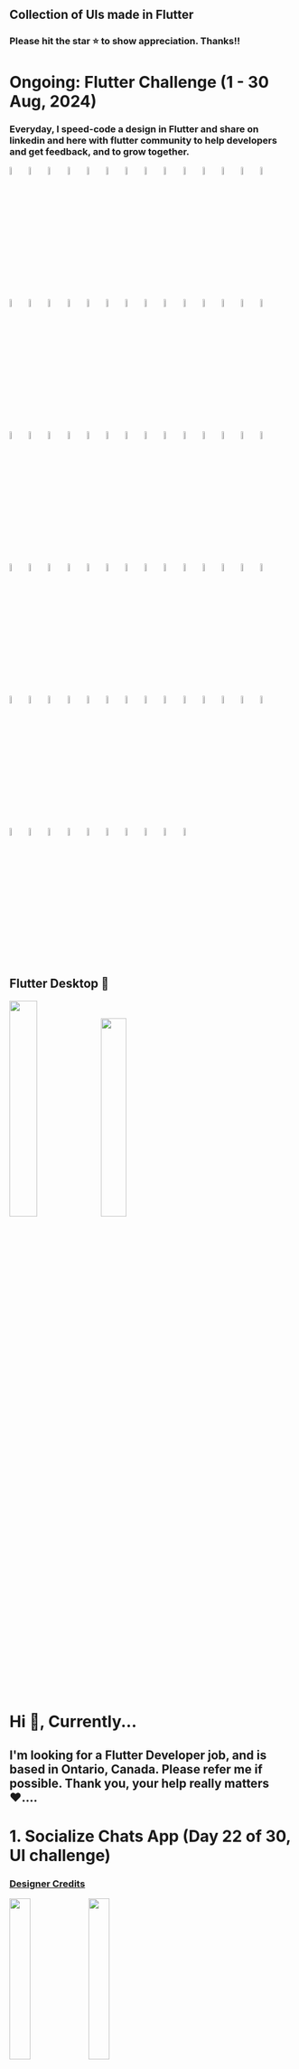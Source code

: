 ## Collection of UIs made in Flutter

### Please hit the star ⭐️ to show appreciation. Thanks!!

# Ongoing: Flutter Challenge (1 - 30 Aug, 2024)
### Everyday, I speed-code a design in Flutter and share on linkedin and here with flutter community to help developers and get feedback, and to grow together.

<img src="social_chats/1.png" width="6%" height="6%"> <img src="social_chats/2.png" width="6%" height="6%"> <img src="dating/1.png" width="6%" height="6%"> <img src="dating/2.png" width="6%" height="6%"> <img src="dating/3.png" width="6%" height="6%"> <img src="organic_life/1.png" width="6%" height="6%"> <img src="organic_life/2.png" width="6%" height="6%"> <img src="mingle/1.png" width="6%" height="6%"> <img src="mingle/2.png" width="6%" height="6%"> <img src="travel_booking/1.png" width="6%" height="6%"> <img src="travel_booking/2.png" width="6%" height="6%"> <img src="travel_booking/3.png" width="6%" height="6%"> <img src="porsche/1.png" width="6%" height="6%"> <img src="porsche/2.png" width="6%" height="6%"> <img src="porsche/3.png" width="6%" height="6%"> <img src="travel/1.png" width="6%" height="6%"> <img src="travel/2.png" width="6%" height="6%"> <img src="travel/3.png" width="6%" height="6%"> <img src="campaigns/1.png" width="6%" height="6%"> <img src="campaigns/2.png" width="6%" height="6%"> <img src="campaigns/3.png" width="6%" height="6%"> <img src="plants_ui/1.png" width="6%" height="6%"> <img src="plants_ui/2.png" width="6%" height="6%"> <img src="plants_ui/3.png" width="6%" height="6%"> <img src="courses/1.png" width="6%" height="6%"> <img src="courses/2.png" width="6%" height="6%"> <img src="finances/1.png" width="6%" height="6%"> <img src="finances/2.png" width="6%" height="6%"> <img src="finances/3.png" width="6%" height="6%"> <img src="wellbeing/1.png" width="6%" height="6%"> <img src="wellbeing/2.png" width="6%" height="6%"> <img src="wellbeing/3.png" width="6%" height="6%"> <img src="databest/1.png" width="6%" height="6%"> <img src="databest/2.png" width="6%" height="6%"> <img src="databest/3.png" width="6%" height="6%"> <img src="ford/1.png" width="6%" height="6%"> <img src="ford/2.png" width="6%" height="6%"> <img src="ford/3.png" width="6%" height="6%"> <img src="range_rover/1.png" width="6%" height="6%"> <img src="range_rover/2.png" width="6%" height="6%"> <img src="ev_dashboard/1.png" width="6%" height="6%"> <img src="ev_dashboard/2.png" width="6%" height="6%"> <img src="tesla/1.png" width="6%" height="6%"> <img src="tesla/2.png" width="6%" height="6%"> <img src="tesla/3.png" width="6%" height="6%"> <img src="tesla/4.png" width="6%" height="6%"> <img src="banking/1.png" width="6%" height="6%"> <img src="banking/2.png" width="6%" height="6%"> <img src="banking/3.png" width="6%" height="6%"> <img src="journeys/1.png" width="6%" height="6%"> <img src="journeys/2.png" width="6%" height="6%"> <img src="journeys/3.png" width="6%" height="6%"> <img src="power_grid/1.png" width="6%" height="6%"> <img src="power_grid/2.png" width="6%" height="6%"> <img src="power_grid/3.png" width="6%" height="6%"> <img src="books_arena/1.png" width="6%" height="6%"> <img src="books_arena/2.png" width="6%" height="6%"> <img src="books_arena/3.png" width="6%" height="6%"> <img src="meditate/1.png" width="6%" height="6%"> <img src="meditate/2.png" width="6%" height="6%"> <img src="meditate/3.png" width="6%" height="6%"> <img src="book_store/1.png" width="6%" height="6%"> <img src="book_store/2.png" width="6%" height="6%"> <img src="book_store/3.png" width="6%" height="6%"> <img src="book_store/4.png" width="6%" height="6%"> <img src="dating_app/1.png" width="6%" height="6%"> <img src="dating_app/2.png" width="6%" height="6%"> <img src="dating_app/3.png" width="6%" height="6%"> <img src="music_player/1.png" width="6%" height="6%"> <img src="music_player/2.png" width="6%" height="6%"> <img src="sunglasses/1.png" width="6%" height="6%"> <img src="sunglasses/2.png" width="6%" height="6%"> <img src="sunglasses/3.png" width="6%" height="6%"> <img src="banking_store/1.png" width="6%" height="6%"> <img src="banking_store/2.png" width="6%" height="6%"> <img src="banking_store/3.png" width="6%" height="6%"> <img src="banking_store/4.png" width="6%" height="6%"> <img src="banking_store/5.png" width="6%" height="6%"> <img src="banking_store/6.png" width="6%" height="6%"> <img src="banking_store/6.png" width="6%" height="6%">

## Flutter Desktop 🫠
<img src="sales_dashboard/1.png" width="31.3%" height="31.3%"> <img src="education_desktop/1.png" width="30%" height="30%">


# Hi 👋, Currently...
## I'm looking for a Flutter Developer job, and is based in Ontario, Canada. Please refer me if possible. Thank you, your help really matters ❤️....


# 1. Socialize Chats App (Day 22 of 30, UI challenge)
### [Designer Credits](https://dribbble.com/shots/24005518-Dating-Mobile-App)
<a href= "social_chats/"><img src="social_chats/1.png" width="27%" height="27%"></a> <a href= "social_chats/"><img src="social_chats/2.png" width="27%" height="27%"></a>

# 2. Dating App (Day 21 of 30, UI challenge)
### [Designer Credits](https://dribbble.com/shots/23994028-Dating-Mobile-iOS-App)
<a href= "dating/"><img src="dating/1.png" width="27%" height="27%"></a> <a href= "dating/"><img src="dating/2.png" width="27%" height="27%"></a> <a href= "dating/"><img src="dating/3.png" width="27%" height="27%"></a>

# 3. Organic Life App (Day 20 of 30, UI challenge)
### [Designer Credits](https://dribbble.com/shots/22539606-Plants-Purchase-Mobile-App)
<a href= "organic_life/"><img src="organic_life/1.png" width="27%" height="27%"></a> <a href= "organic_life/"><img src="organic_life/2.png" width="27%" height="27%"></a>

# 4. Mingle Social App (Day 19 of 30, UI challenge)
### [Designer Credits](https://dribbble.com/shots/23690953-Social-Network-Mobile-App)
<a href= "mingle/"><img src="mingle/1.png" width="27%" height="27%"></a> <a href= "mingle/"><img src="mingle/2.png" width="27%" height="27%"></a>

# 5. Travel Booking App (Day 18 of 30, UI challenge)
### [Designer Credits](https://dribbble.com/shots/19332459-Travel-service-Mobile-app)
<a href= "travel_booking/"><img src="travel_booking/1.png" width="27%" height="27%"></a> <a href= "travel_booking/"><img src="travel_booking/2.png" width="27%" height="27%"></a> <a href= "travel_booking/"><img src="travel_booking/3.png" width="27%" height="27%"></a>

# 6. Porsche App (Day 17 of 30, UI challenge)
### [Designer Credits](https://dribbble.com/shots/23351113-Car-Store-App-UI)
<a href= "porsche/"><img src="porsche/1.png" width="27%" height="27%"></a> <a href= "porsche/"><img src="porsche/2.png" width="27%" height="27%"></a> <a href= "porsche/"><img src="porsche/3.png" width="27%" height="27%"></a>

# 7. Travel App (Day 16 of 30, UI challenge)
### [Designer Credits](https://dribbble.com/shots/24584225-Travel-Mobile-App)
<a href= "travel/"><img src="travel/1.png" width="27%" height="27%"></a> <a href= "travel/"><img src="travel/2.png" width="27%" height="27%"></a> <a href= "travel/"><img src="travel/3.png" width="27%" height="27%"></a>

# 8. Campaigns App (Day 15 of 30, UI challenge)
### [Designer Credits](https://dribbble.com/shots/24509335-Charity-App-Design)
<a href= "campaigns/"><img src="campaigns/1.png" width="27%" height="27%"></a> <a href= "campaigns/"><img src="campaigns/2.png" width="27%" height="27%"></a> <a href= "campaigns/"><img src="campaigns/3.png" width="27%" height="27%"></a>

# 9. Onboarding Plants Store App (Day 14 of 30, UI challenge)
### [Designer Credits](https://dribbble.com/shots/24101329-onboarding-for-plant-app)
<a href= "plants_ui/"><img src="plants_ui/1.png" width="27%" height="27%"></a> <a href= "plants_ui/"><img src="plants_ui/2.png" width="27%" height="27%"></a> <a href= "plants_ui/"><img src="plants_ui/3.png" width="27%" height="27%"></a>

# 10. Courses App (Day 13 of 30, UI challenge)
### [Designer Credits](https://dribbble.com/shots/24010725-Learning-App-Design)
<a href= "courses/"><img src="courses/1.png" width="27%" height="27%"></a> <a href= "courses/"><img src="courses/2.png" width="27%" height="27%"></a>

# 11. Finances App (Day 12 of 30, UI challenge)
### [Designer Credits](https://dribbble.com/shots/21652377-Finance-service-Mobile-app)
<a href= "finances/"><img src="finances/1.png" width="27%" height="27%"></a> <a href= "finances/"><img src="finances/2.png" width="27%" height="27%"></a> <a href= "finances/"><img src="finances/3.png" width="27%" height="27%"></a>

# 12. Education Dashboard Flutter Desktop (Day 11 of 30, UI challenge)
### [Designer Credits](https://dribbble.com/shots/24505736-Online-Education-App-Design)
<a href= "education_desktop/"><img src="education_desktop/1.png" width="100%" height="100%"></a>

# 13. Wellbeing App (Day 10 of 30, UI challenge)
### [Designer Credits](https://dribbble.com/shots/24102638-Meditation-Mobile-App)
<a href= "wellbeing/"><img src="wellbeing/1.png" width="27%" height="27%"></a> <a href= "wellbeing/"><img src="wellbeing/2.png" width="27%" height="27%"></a> <a href= "wellbeing/"><img src="wellbeing/3.png" width="27%" height="27%"></a>

# 14. Databest App (Day 9 of 30, UI challenge)
### [Designer Credits](https://dribbble.com/shots/20676640-Databest-Mobile-App-Design-iOS-Android-UX-UI-Designer)
<a href= "databest/"><img src="databest/1.png" width="27%" height="27%"></a> <a href= "databest/"><img src="databest/2.png" width="27%" height="27%"></a> <a href= "databest/"><img src="databest/3.png" width="27%" height="27%"></a>

# 15. Classic Ford App (Day 8 of 30, UI challenge)
### [Designer Credits](https://dribbble.com/shots/23302025-Ford-Classic)
<a href= "ford/"><img src="ford/1.png" width="27%" height="27%"></a> <a href= "ford/"><img src="ford/2.png" width="27%" height="27%"></a> <a href= "ford/"><img src="ford/3.png" width="27%" height="27%"></a>

# 16. Range Rover App (Day 7 of 30, UI challenge)
### [Designer Credits](https://dribbble.com/shots/22562451-Jerez-App-Electrical-and-Crypto-Driven-Car)
<a href= "range_rover/"><img src="range_rover/1.png" width="27%" height="27%"></a> <a href= "range_rover/"><img src="range_rover/2.png" width="27%" height="27%"></a>

# 17. Sales Dashboard Flutter Desktop (Day 6 of 30, UI challenge)
### [Designer Credits](https://dribbble.com/shots/24573449-Sales-Dashboard)
<a href= "sales_dashboard/"><img src="sales_dashboard/1.png" width="100%" height="100%"></a>

# 18. EV Dashboard App (Day 5 of 30, UI challenge)
### [Designer Credits](https://dribbble.com/shots/23693275-Tesla-Mobile-App-Concept)
<a href= "ev_dashboard/"><img src="ev_dashboard/1.png" width="27%" height="27%"></a> <a href= "ev_dashboard/"><img src="ev_dashboard/2.png" width="27%" height="27%"></a>

# 19. Tesla App (Day 4 of 30, UI challenge)
### [Designer Credits](https://dribbble.com/shots/24365934-EV-Station-Charge-and-Profile-Screen-Design-Friday-Tech-Labs)
<a href= "tesla/"><img src="tesla/1.png" width="27%" height="27%"></a> <a href= "tesla/"><img src="tesla/2.png" width="27%" height="27%"></a> <a href= "tesla/"><img src="tesla/3.png" width="27%" height="27%"></a> <a href= "tesla/"><img src="tesla/4.png" width="27%" height="27%"></a>

# 20. Banking App (Day 3 of 30, UI challenge)
### [Designer Credits](https://dribbble.com/shots/24030587-Banking-Mobile-App)
<a href= "banking/"><img src="banking/1.png" width="27%" height="27%"></a> <a href= "banking/"><img src="banking/2.png" width="27%" height="27%"></a> <a href= "banking/"><img src="banking/3.png" width="27%" height="27%"></a>

# 21. Journeys (Day 2 of 30, UI challenge)
### [Designer Credits](https://dribbble.com/shots/23963293-Travel-Booking-Mobile-App-UI)
<a href= "journeys/"><img src="journeys/1.png" width="27%" height="27%"></a> <a href= "journeys/"><img src="journeys/2.png" width="27%" height="27%"></a> <a href= "journeys/"><img src="journeys/3.png" width="27%" height="27%"></a>

# 22. Power Grid (Day 1 of 30, UI challenge)
### [Designer Credits](https://dribbble.com/shots/24230360-MYGRID-Smart-AI-Mobile-App)
<a href= "power_grid/"><img src="power_grid/1.png" width="27%" height="27%"></a> <a href= "power_grid/"><img src="power_grid/2.png" width="27%" height="27%"></a> <a href= "power_grid/"><img src="power_grid/3.png" width="27%" height="27%"></a>

# 23. Banking
### [Designer Credits](https://dribbble.com/shots/7285975-Warren-Splash-Investment-Category)
<a href= "banking_store/"><img src="banking_store/1.png" width="27%" height="27%"></a> <a href= "banking_store/"><img src="banking_store/2.png" width="27%" height="27%"></a> <a href= "banking_store/"><img src="banking_store/3.png" width="27%" height="27%"></a>
<br>
<img src="banking_store/4.png" width="27%" height="27%"></a> <a href= "banking_store/"><img src="banking_store/5.png" width="27%" height="27%"></a> <a href= "banking_store/"><img src="banking_store/6.png" width="27%" height="27%"></a>

# 24. BioSphere
### [Designer Credits](https://dribbble.com/shots/23304929-BioSphere-Mobile-App-Concept)
https://github.com/justkawal/UI/assets/49296873/d18d3df0-424f-4646-a9eb-43bd716106b4

# 25. Dating App
### [Designer Credits](https://dribbble.com/shots/23309894-Dating-app-design-mobile-app)
<a href= "dating_app/"><img src="dating_app/1.png" width="27%" height="27%"></a> <a href= "dating_app/"><img src="dating_app/2.png" width="27%" height="27%"></a> <a href= "dating_app/"><img src="dating_app/3.png" width="27%" height="27%"></a>

# 26. Book Store
### [Designer Credits](https://dribbble.com/shots/23184080-Book-Store-Mobile-Concept)
<a href= "book_store/"><img src="book_store/1.png" width="27%" height="27%"></a> <a href= "book_store/"><img src="book_store/2.png" width="27%" height="27%"></a> <a href= "book_store/"><img src="book_store/3.png" width="27%" height="27%"></a> <a href= "book_store/"><img src="book_store/4.png" width="27%" height="27%"></a>

# 27. Meditate and Heal
### [Designer Credits](https://dribbble.com/shots/24037088-Meditation-app-design-mobile-app)
<a href= "meditate/"><img src="meditate/1.png" width="27%" height="27%"></a> <a href= "meditate/"><img src="meditate/2.png" width="27%" height="27%"></a> <a href= "meditate/"><img src="meditate/3.png" width="27%" height="27%"></a>

# 28. Music Player
### [Designer Credits](https://dribbble.com/shots/9338617-Simple-Music-Player)
<a href= "music_player/"><img src="music_player/1.png" width="27%" height="27%"></a> <a href= "music_player/"><img src="music_player/2.png" width="27%" height="27%"></a>

# 29. Sun Glasses Store
### [Designer Credits](https://dribbble.com/shots/22836673-E-commerce-mobile-app)
<a href= "sunglasses/"><img src="sunglasses/1.png" width="27%" height="27%"></a> <a href= "sunglasses/"><img src="sunglasses/2.png" width="27%" height="27%"></a> <a href= "sunglasses/"><img src="sunglasses/3.png" width="27%" height="27%"></a>

# 30. Books Arena
### [Designer Credits](https://dribbble.com/shots/24116590-eBook-Mobile-App)
<a href= "books_arena/"><img src="books_arena/1.png" width="27%" height="27%"></a> <a href= "books_arena/"><img src="books_arena/2.png" width="27%" height="27%"></a> <a href= "books_arena/"><img src="books_arena/3.png" width="27%" height="27%"></a>

# 31. Architect UI
<img src="https://github.com/justkawal/architect_ui/blob/169cbf4780b12d5e4130b84e6e32a516d726da2a/1.png" width="27%" height="27%"><img src="https://github.com/justkawal/architect_ui/blob/169cbf4780b12d5e4130b84e6e32a516d726da2a/2.png" width="27%" height="27%"><img src="https://github.com/justkawal/architect_ui/blob/169cbf4780b12d5e4130b84e6e32a516d726da2a/3.png" width="27%" height="27%">

# 32. Furniture Store
<img src="https://github.com/justkawal/furniture_store/blob/702fa3c818f44317f6a9074880cc05cce7aba67a/1.png" width="27%" height="27%"><img src="https://github.com/justkawal/furniture_store/blob/702fa3c818f44317f6a9074880cc05cce7aba67a/2.png" width="27%" height="27%"><img src="https://github.com/justkawal/furniture_store/blob/702fa3c818f44317f6a9074880cc05cce7aba67a/3.png" width="27%" height="27%">
